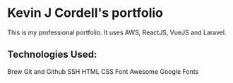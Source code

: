# Kevin J Cordell's portfolio

This is my professional portfolio.  It uses AWS, ReactJS, VueJS and Laravel.

## Technologies Used:

Brew
Git and Github
SSH
HTML
CSS
Font Awesome
Google Fonts
